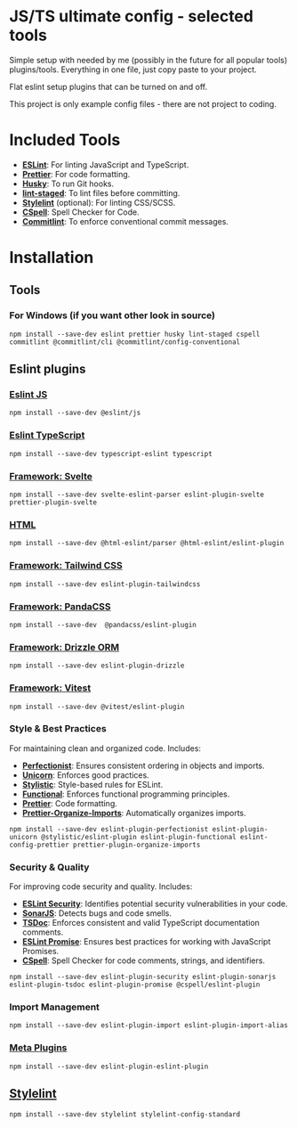 # JS/TS ultimate config - selected tools
Simple setup with needed by me (possibly in the future for all popular tools) plugins/tools. Everything in one file, just copy paste to your project.

Flat eslint setup plugins that can be turned on and off.

This project is only example config files - there are not project to coding.

# Included Tools
- **[ESLint](https://eslint.org/)**: For linting JavaScript and TypeScript.
- **[Prettier](https://prettier.io/)**: For code formatting.
- **[Husky](https://typicode.github.io/husky/)**: To run Git hooks.
- **[lint-staged](https://github.com/okonet/lint-staged)**: To lint files before committing.
- **[Stylelint](https://stylelint.io/)** (optional): For linting CSS/SCSS.
- **[CSpell](https://github.com/streetsidesoftware/cspell)**: Spell Checker for Code.
- **[Commitlint](https://commitlint.js.org/)**: To enforce conventional commit messages.

# Installation
## Tools
### For Windows (if you want other look in source)
```
npm install --save-dev eslint prettier husky lint-staged cspell commitlint @commitlint/cli @commitlint/config-conventional
```

## Eslint plugins
### [Eslint JS](https://eslint.org/)
```
npm install --save-dev @eslint/js
```

### [Eslint TypeScript](https://typescript-eslint.io/)
```
npm install --save-dev typescript-eslint typescript
```

### [Framework: Svelte](https://github.com/sveltejs/eslint-plugin-svelte)
```
npm install --save-dev svelte-eslint-parser eslint-plugin-svelte prettier-plugin-svelte
```

### [HTML](https://html-eslint.org/)
```
npm install --save-dev @html-eslint/parser @html-eslint/eslint-plugin
```

### [Framework: Tailwind CSS](https://www.npmjs.com/package/eslint-plugin-tailwindcss)
```
npm install --save-dev eslint-plugin-tailwindcss
```

### [Framework: PandaCSS](https://github.com/chakra-ui/eslint-plugin-panda)
```
npm install --save-dev  @pandacss/eslint-plugin
```

### [Framework: Drizzle ORM](https://orm.drizzle.team/docs/eslint-plugin)
```
npm install --save-dev eslint-plugin-drizzle
```

### [Framework: Vitest](https://github.com/vitest-dev/eslint-plugin-vitest)
```
npm install --save-dev @vitest/eslint-plugin
```
### Style & Best Practices
For maintaining clean and organized code. Includes:
- **[Perfectionist](https://perfectionist.dev/)**: Ensures consistent ordering in objects and imports.
- **[Unicorn](https://github.com/sindresorhus/eslint-plugin-unicorn)**: Enforces good practices.
- **[Stylistic](https://eslint.style/packages/default)**: Style-based rules for ESLint.
- **[Functional](https://github.com/eslint-functional/eslint-plugin-functional)**: Enforces functional programming principles.
- **[Prettier](https://prettier.io/docs/en/integrating-with-linters.html)**: Code formatting.
- **[Prettier-Organize-Imports](https://github.com/simonhaenisch/prettier-plugin-organize-imports)**: Automatically organizes imports.

```
npm install --save-dev eslint-plugin-perfectionist eslint-plugin-unicorn @stylistic/eslint-plugin eslint-plugin-functional eslint-config-prettier prettier-plugin-organize-imports
```

### Security & Quality
For improving code security and quality. Includes:
- **[ESLint Security](https://github.com/nodesecurity/eslint-plugin-security)**: Identifies potential security vulnerabilities in your code.
- **[SonarJS](https://www.npmjs.com/package/eslint-plugin-sonarjs)**: Detects bugs and code smells.
- **[TSDoc](https://tsdoc.org/pages/packages/eslint-plugin-tsdoc/)**: Enforces consistent and valid TypeScript documentation comments.
- **[ESLint Promise](https://github.com/xjamundx/eslint-plugin-promise)**: Ensures best practices for working with JavaScript Promises.
- **[CSpell](https://github.com/streetsidesoftware/cspell/tree/main/packages/cspell-eslint-plugin)**: Spell Checker for code comments, strings, and identifiers.

```
npm install --save-dev eslint-plugin-security eslint-plugin-sonarjs eslint-plugin-tsdoc eslint-plugin-promise @cspell/eslint-plugin
```

### Import Management
```
npm install --save-dev eslint-plugin-import eslint-plugin-import-alias
```

### [Meta Plugins](https://www.npmjs.com/package/eslint-plugin-eslint-plugin)
```
npm install --save-dev eslint-plugin-eslint-plugin
```

## [Stylelint](https://stylelint.io/)
```
npm install --save-dev stylelint stylelint-config-standard
```
